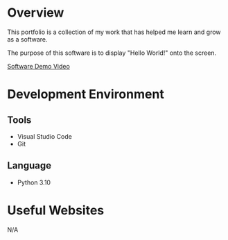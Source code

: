 # Overview

This portfolio is a collection of my work that has helped me learn and grow as a software.

The purpose of this software is to display "Hello World!" onto the screen.

[Software Demo Video](https://youtu.be/6pnzHfMrNGE)

# Development Environment

## Tools
* Visual Studio Code
* Git

## Language
* Python 3.10

# Useful Websites

N/A